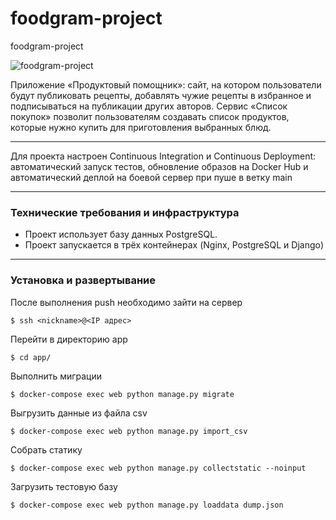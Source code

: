 # foodgram-project
foodgram-project

![foodgram-project](https://github.com/Ilia-Abrosimov/foodgram-project/workflows/foodgram-project/badge.svg)

Приложение «Продуктовый помощник»: сайт, на котором пользователи будут публиковать рецепты, добавлять чужие рецепты в избранное и подписываться на публикации других авторов. Сервис «Список покупок» позволит пользователям создавать список продуктов, которые нужно купить для приготовления выбранных блюд.

---
Для проекта настроен Continuous Integration и Continuous Deployment: автоматический запуск тестов, обновление образов на Docker Hub и автоматический деплой на боевой сервер при пуше в ветку main

---

<h3> Технические требования и инфраструктура </h3>

- Проект использует базу данных PostgreSQL.
- Проект запускается в трёх контейнерах (Nginx, PostgreSQL и Django)

---
<h3> Установка и развертывание </h3>
После выполнения push необходимо зайти на сервер

    $ ssh <nickname>@<IP адрес>

Перейти в директорию app

    $ cd app/

Выполнить миграции

    $ docker-compose exec web python manage.py migrate

Выгрузить данные из файла csv

    $ docker-compose exec web python manage.py import_csv

Собрать статику
    
    $ docker-compose exec web python manage.py collectstatic --noinput
    
Загрузить тестовую базу

    $ docker-compose exec web python manage.py loaddata dump.json